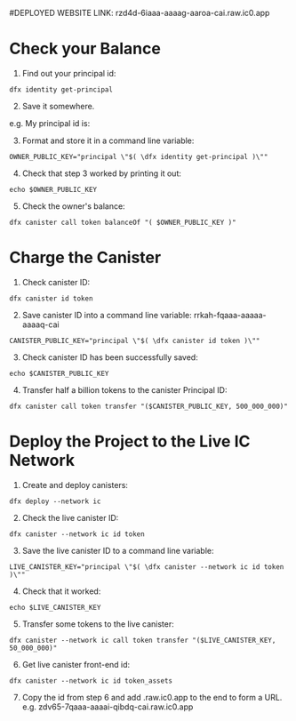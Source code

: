 #DEPLOYED WEBSITE LINK: rzd4d-6iaaa-aaaag-aaroa-cai.raw.ic0.app

# Check your Balance

1. Find out your principal id:
```
dfx identity get-principal
```

2. Save it somewhere.

e.g. My principal id is: 

3. Format and store it in a command line variable:
```
OWNER_PUBLIC_KEY="principal \"$( \dfx identity get-principal )\""
```
4. Check that step 3 worked by printing it out:
```
echo $OWNER_PUBLIC_KEY
```
5. Check the owner's balance:
```
dfx canister call token balanceOf "( $OWNER_PUBLIC_KEY )"
```
# Charge the Canister


1. Check canister ID:
```
dfx canister id token
```
2. Save canister ID into a command line variable:
rrkah-fqaaa-aaaaa-aaaaq-cai
```
CANISTER_PUBLIC_KEY="principal \"$( \dfx canister id token )\""
```
3. Check canister ID has been successfully saved:
```
echo $CANISTER_PUBLIC_KEY
```
4. Transfer half a billion tokens to the canister Principal ID:
```
dfx canister call token transfer "($CANISTER_PUBLIC_KEY, 500_000_000)"
```

# Deploy the Project to the Live IC Network

1. Create and deploy canisters:
```
dfx deploy --network ic
```
2. Check the live canister ID:
```
dfx canister --network ic id token
```
3. Save the live canister ID to a command line variable:
```
LIVE_CANISTER_KEY="principal \"$( \dfx canister --network ic id token )\""
```
4. Check that it worked:
```
echo $LIVE_CANISTER_KEY
```
5. Transfer some tokens to the live canister:
```
dfx canister --network ic call token transfer "($LIVE_CANISTER_KEY, 50_000_000)"
```
6. Get live canister front-end id:
```
dfx canister --network ic id token_assets
```
7. Copy the id from step 6 and add .raw.ic0.app to the end to form a URL.
e.g. zdv65-7qaaa-aaaai-qibdq-cai.raw.ic0.app


